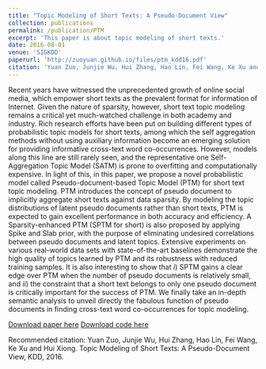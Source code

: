```yaml
---
title: "Topic Modeling of Short Texts: A Pseudo-Document View"
collection: publications
permalink: /publication/PTM
excerpt: 'This paper is about topic modeling of short texts.'
date: 2016-08-01
venue: 'SIGKDD'
paperurl: 'http://zuoyuan.github.io/files/ptm_kdd16.pdf'
citation: 'Yuan Zuo, Junjie Wu, Hui Zhang, Hao Lin, Fei Wang, Ke Xu and Hui Xiong. Topic Modeling of Short Texts: A Pseudo-Document View, KDD, 2016.'
---
```

Recent years have witnessed the unprecedented growth of online social media, which empower short texts as the prevalent format for information of Internet. Given the nature of sparsity, however, short text topic modeling remains a critical yet much-watched challenge in both academy and industry. Rich research efforts have been put on building different types of probabilistic topic models for short texts, among which the self aggregation methods without using auxiliary information become an emerging solution for providing informative cross-text word co-occurrences. However, models along this line are still rarely seen, and the representative one Self-Aggregation Topic Model (SATM) is prone to overfitting and computationally expensive. In light of this, in this paper, we propose a novel probabilistic model called Pseudo-document-based Topic Model (PTM) for short text topic modeling. PTM introduces the concept of pseudo document to implicitly aggregate short texts against data sparsity. By modeling the topic distributions of latent pseudo documents rather than short texts, PTM is expected to gain excellent performance in both accuracy and efficiency. A Sparsity-enhanced PTM (SPTM for short) is also proposed by applying Spike and Slab prior, with the purpose of eliminating undesired correlations between pseudo documents and latent topics. Extensive experiments on various real-world data sets with state-of-the-art baselines demonstrate the high quality of topics learned by PTM and its robustness with reduced training samples. It is also interesting to show that $i$) SPTM gains a clear edge over PTM when the number of pseudo documents is relatively small, and $ii$) the constraint that a short text belongs to only one pseudo document is critically important for the success of PTM. We finally take an in-depth semantic analysis to unveil directly the fabulous function of pseudo documents in finding cross-text word co-occurrences for topic modeling.

[Download paper here](http://zuoyuan.github.io/files/ptm_kdd16.pdf)
[Download code here](http://zuoyuan.github.io/files/ptm.tar.gz)

Recommended citation: Yuan Zuo, Junjie Wu, Hui Zhang, Hao Lin, Fei Wang, Ke Xu and Hui Xiong. Topic Modeling of Short Texts: A Pseudo-Document View, KDD, 2016.